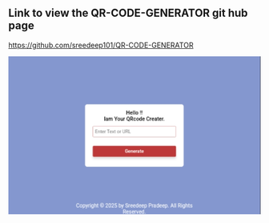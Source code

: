 ## Link to view the QR-CODE-GENERATOR git hub page
https://github.com/sreedeep101/QR-CODE-GENERATOR

<img src="./view.jpg">
